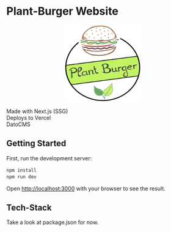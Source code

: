 # Plant-Burger Website

<p align="center">
    <img src="public/plant-burger-logo.png" width="200" height="200">
</p>

Made with Next.js (SSG)  
Deploys to Vercel  
DatoCMS

## Getting Started

First, run the development server:

```bash
npm install
npm run dev
```

Open [http://localhost:3000](http://localhost:3000) with your browser to see the result.

## Tech-Stack

Take a look at package.json for now.
